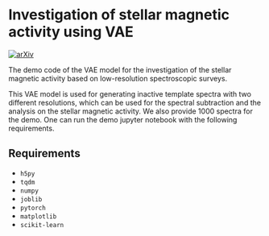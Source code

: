 # Investigation of stellar magnetic activity using VAE

[![arXiv](https://img.shields.io/badge/arXiv-2206.07257-B31B1B.svg)](http://arxiv.org/abs/2206.07257)

The demo code of the VAE model for the investigation of the stellar magnetic activity based on low-resolution spectroscopic surveys.

This VAE model is used for generating inactive template spectra with two different resolutions, which can be used for the spectral subtraction and the analysis on the stellar magnetic activity. We also provide 1000 spectra for the demo. One can run the demo jupyter notebook with the following requirements.

## Requirements

* `h5py`
* `tqdm`
* `numpy`
* `joblib`
* `pytorch`
* `matplotlib`
* `scikit-learn`
